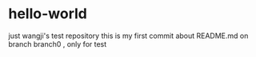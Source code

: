 # hello-world
just wangji's test repository
this is my first commit about README.md on branch branch0 , only for test
